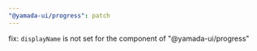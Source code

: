 ```yaml
---
"@yamada-ui/progress": patch
---
```


fix: `displayName` is not set for the component of "@yamada-ui/progress"
